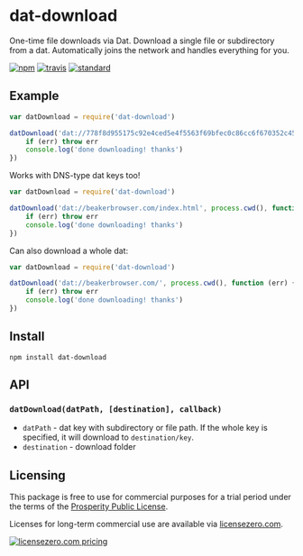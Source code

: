 # dat-download

One-time file downloads via Dat. Download a single file or subdirectory from a dat. Automatically joins the network and handles everything for you.

[![npm][npm-image]][npm-url]
[![travis][travis-image]][travis-url]
[![standard][standard-image]][standard-url]

## Example

```js
var datDownload = require('dat-download')

datDownload('dat://778f8d955175c92e4ced5e4f5563f69bfec0c86cc6f670352c457943666fe639/dat.json', process.cwd(), function (err) {
    if (err) throw err
    console.log('done downloading! thanks')
})
```

Works with DNS-type dat keys too!

```js
var datDownload = require('dat-download')

datDownload('dat://beakerbrowser.com/index.html', process.cwd(), function (err) {
    if (err) throw err
    console.log('done downloading! thanks')
})
```

Can also download a whole dat:

```js
var datDownload = require('dat-download')

datDownload('dat://beakerbrowser.com/', process.cwd(), function (err) {
    if (err) throw err
    console.log('done downloading! thanks')
})
```

## Install

```
npm install dat-download
```

## API

### `datDownload(datPath, [destination], callback)`

* `datPath` - dat key with subdirectory or file path. If the whole key is specified, it will download to `destination/key`.
* `destination` - download folder

[npm-image]: https://img.shields.io/npm/v/dat-download.svg?style=flat-square
[npm-url]: https://www.npmjs.com/package/dat-download
[travis-image]: https://img.shields.io/travis/joehand/dat-download.svg?style=flat-square
[travis-url]: https://travis-ci.org/joehand/dat-download
[standard-image]: https://img.shields.io/badge/code%20style-standard-brightgreen.svg?style=flat-square
[standard-url]: http://npm.im/standard

## Licensing

This package is free to use for commercial purposes for a trial period under the terms of the [Prosperity Public License](./LICENSE).

Licenses for long-term commercial use are available via [licensezero.com](https://licensezero.com).

[![licensezero.com pricing](https://licensezero.com/projects/67986d53-c480-4633-8cdf-e4d0d9ae61c6/badge.svg)](https://licensezero.com/projects/67986d53-c480-4633-8cdf-e4d0d9ae61c6)